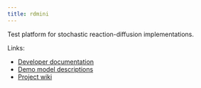 ```yaml
---
title: rdmini
---
```


Test platform for stochastic reaction-diffusion implementations.

Links:

* [Developer documentation](devel/index.md)
* [Demo model descriptions](demo_models.md)
* [Project wiki](http://github.com/bluebrain/rdmini/wiki)

